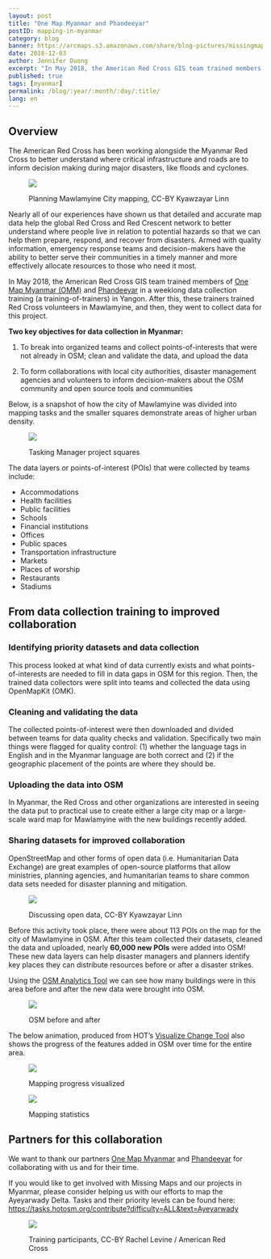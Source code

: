 ```yaml
---
layout: post
title: "One Map Myanmar and Phandeeyar"
postID: mapping-in-myanmar
category: blog
banner: https://arcmaps.s3.amazonaws.com/share/blog-pictures/missingmaps-blog_20181203_banner.png
date: 2018-12-03
author: Jennifer Duong
excerpt: "In May 2018, the American Red Cross GIS team trained members of One Map Myanmar and Phandeeyar in a weeklong data collection training (a training-of-trainers) in Yangon. After this, these trainers trained Red Cross volunteers in Mawlamyine, and then, they went to collect data for this project."
published: true
tags: [myanmar]
permalink: /blog/:year/:month/:day/:title/
lang: en
---
```


## Overview

The American Red Cross has been working alongside the Myanmar Red Cross to better understand where critical infrastructure and roads are to inform decision making during major disasters, like floods and cyclones. 

<figure>
<img src="https://arcmaps.s3.amazonaws.com/share/blog-pictures/missingmaps-blog_20181203_1.png">
<p class="caption">Planning Mawlamyine City mapping, CC-BY Kyawzayar Linn</p>
</figure>

Nearly all of our experiences have shown us that detailed and accurate map data help the global Red Cross and Red Crescent network to better understand where people live in relation to potential hazards so that we can help them prepare, respond, and recover from disasters. Armed with quality information, emergency response teams and decision-makers have the ability to better serve their communities in a timely manner and more effectively allocate resources to those who need it most.

In May 2018, the American Red Cross GIS team trained members of [One Map Myanmar (OMM)](https://portal.onemapmyanmar.info/omm/home/) and [Phandeeyar](https://phandeeyar.org/) in a weeklong data collection training (a training-of-trainers) in Yangon. After this, these trainers trained Red Cross volunteers in Mawlamyine, and then, they went to collect data for this project.

**Two key objectives for data collection in Myanmar:**

1. To break into organized teams and collect points-of-interests that were not already in OSM; clean and validate the data, and  upload the data

2. To form collaborations with local city authorities, disaster management agencies and volunteers to inform decision-makers about the OSM community and open source tools and communities

Below, is a snapshot of how the city of Mawlamyine was divided into mapping tasks and the smaller squares demonstrate areas of higher urban density. 

<figure>
<img src="https://arcmaps.s3.amazonaws.com/share/blog-pictures/missingmaps-blog_20181203_2.png">
<p class="caption">Tasking Manager project squares</p>
</figure>

The data layers or points-of-interest (POIs) that were collected by teams include:

- Accommodations
- Health facilities
- Public facilities
- Schools
- Financial institutions
- Offices
- Public spaces
- Transportation infrastructure
- Markets
- Places of worship
- Restaurants
- Stadiums


## From data collection training to improved collaboration

### Identifying priority datasets and data collection

This process looked at what kind of data currently exists and what points-of-interests are needed to fill in data gaps in OSM for this region. Then, the trained data collectors were split into teams and collected the data using OpenMapKit (OMK).

### Cleaning and validating the data

The collected points-of-interest were then downloaded and divided between teams for data quality checks and validation. Specifically two main things were flagged for quality control: (1) whether the language tags in English and in the Myanmar language are both correct and (2) if the geographic placement of the points are where they should be.

### Uploading the data into OSM

In Myanmar, the Red Cross and other organizations are interested in seeing the data put to practical use to create either a large city map or a large-scale ward map for Mawlamyine with the new buildings recently added.

### Sharing datasets for improved collaboration

OpenStreetMap and other forms of open data (i.e. Humanitarian Data Exchange) are great examples of open-source platforms that allow ministries, planning agencies, and humanitarian teams to share common data sets needed for disaster planning and mitigation.

<figure>
<img src="https://arcmaps.s3.amazonaws.com/share/blog-pictures/missingmaps-blog_20181203_3.png">
<p class="caption">Discussing open data, CC-BY Kyawzayar Linn</p>
</figure>

Before this activity took place, there were about 113 POIs on the map for the city of Mawlamyine in OSM. After this team collected their datasets, cleaned the data and uploaded, nearly **60,000 new POIs** were added into OSM! These new data layers can help disaster managers and planners identify key places they can distribute resources before or after a disaster strikes. 

Using the [OSM Analytics Tool](https://osm-analytics.org/) we can see how many buildings were in this area before and after the new data were brought into OSM.

<figure>
<img src="https://arcmaps.s3.amazonaws.com/share/blog-pictures/missingmaps-blog_20181203_4.png">
<p class="caption">OSM before and after</p>
</figure>

The below animation, produced from HOT’s [Visualize Change Tool](http://visualize-change.hotosm.org/) also shows the progress of the features added in OSM over time for the entire area.

<figure>
<img src="https://arcmaps.s3.amazonaws.com/share/blog-pictures/missingmaps-blog_20181203_5.gif">
<p class="caption">Mapping progress visualized</p>
</figure>

<figure>
<img src="https://arcmaps.s3.amazonaws.com/share/blog-pictures/missingmaps-blog_20181203_6.png">
<p class="caption">Mapping statistics</p>
</figure>

## Partners for this collaboration

We want to thank our partners [One Map Myanmar](https://portal.onemapmyanmar.info/omm/home/) and [Phandeeyar](https://phandeeyar.org/) for collaborating with us and for their time. 

If you would like to get involved with Missing Maps and our projects in Myanmar, please consider helping us with our efforts to map the Ayeyarwady Delta. Tasks and their priority levels can be found here: https://tasks.hotosm.org/contribute?difficulty=ALL&text=Ayeyarwady 

<figure>
<img src="https://arcmaps.s3.amazonaws.com/share/blog-pictures/missingmaps-blog_20181203_7.png">
<p class="caption">Training participants, CC-BY Rachel Levine / American Red Cross</p>
</figure>

